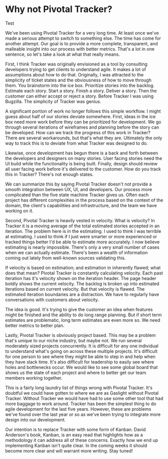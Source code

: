 # Why not Pivotal Tracker?

Test

We've been using Pivotal Tracker for a very long time. At least once
we've made a serious attempt to switch to something else. The time has
come for another attempt. Our goal is to provide a more complete,
transparent, and malleable insight into our process with better
metrics. That's a lot in one sentence, so let's take a look at what
that really means.

First, I think Tracker was originally envisioned as a tool by
consulting developers trying to get clients to understand agile. It
makes a lot of assumptions about how to do that. Originally, I was
attracted to the simplicity of ticket states and the obviousness of
how to move through them. You brainstorm into the ice box. Prioritize
stories into the backlog. Estimate each story. Start a story. Finish a
story. Deliver a story. Then the customer can either accept or reject
a story. Before Tracker I was using Bugzilla. The simplicity of
Tracker was genius.

A significant portion of work no longer follows this simple workflow.
I might guess about half of our stories deviate somewhere. First,
ideas in the ice box need more work before they can be prioritized for
development. We go through several iterations of wireframes and
planning before the story can be developed. How can we track the
progress of this work in Tracker? There are several workarounds, but
that's what they are. Ultimately the only way to track this is to
deviate from what Tracker was designed to do.

Likewise, once development has begun there is a back and forth between
the developers and designers on many stories. User facing stories need
the UI build while the functionality is being built. Finally, design
should review all user facing work before it's delivered to the
customer. How do you track this in Tracker? There's not enough states.

We can summarize this by saying Pivotal Tracker doesn't not provide a
smooth integration between UX, UI, and developers. Our process more
complicated than the five state machine Tracker gives us. Often each
project has different complexities in the process based on the context
of the domain, the client's capabilities and infrastructure, and the
team we have working on it.

Second, Pivotal Tracker is heavily vested in velocity. What is
velocity? In Tracker it is a moving average of the total estimated
stories accepted in an iteration. The problem here is in the
estimating. I used to think I was terrible at estimating. I used to
think if I just were smarter or more experienced or tracked things
better I'd be able to estimate more accurately. I now believe
estimating is nearly impossible. There's only a very small number of
cases when we can actually estimate. There's been a wealth of
information coming out lately from well-known sources validating this.

If velocity is based on estimation; and estimation in inherently
flawed; what does that mean? Pivotal Tracker is constantly calculating
velocity. Each past iteration has it's velocity shown on the iteration
header. The page header boldly shows the current velocity. The backlog
is broken up into estimated iterations based on current velocity. But
that velocity is flawed. The estimated iteration boundaries are a
distraction. We have to regularly have conversations with customers
about velocity.

The idea is good. It's trying to give the customer an idea when
features might be finished and the ability to do long range planning.
But if short term estimates are problematic, long term estimates are
even more so. We need better metrics to better plan.

Lastly, Pivotal Tracker is obviously project based. This may be a
problem that's unique to our niche industry, but maybe not. We run
several moderately sized projects concurrently. It is difficult for
any one individual to understand what's going on across these multiple
projects. It's difficult for one person to see where they might be
able to step in and help when they have slack time. It's also
difficult for leadership to easily see where holes and bottlenecks
occur. We would like to see some global board that shows us the state
of each project and where to better get our team members working
together.

This is a fairly long laundry list of things wrong with Pivotal
Tracker. It's doubtful we could have gotten to where we are as
Gaslight without Pivotal Tracker. Without Tracker we would have had to
use some other tool that had more baggage to work around. Tracker has
been the simplest thing to do agile development for the last five
years. However, these are problems we've found over the last year or
so as we've been trying to integrate more design into our development.

Our intention is to replace Tracker with some form of Kanban. David
Anderson's book, Kanban, is an easy read that highlights how as a
methodology it can address all of these concerns. Exactly how we end
up implementing Kanban isn't quite clear. In the coming weeks it
should become more clear and will warrant more writing. Stay tuned!
